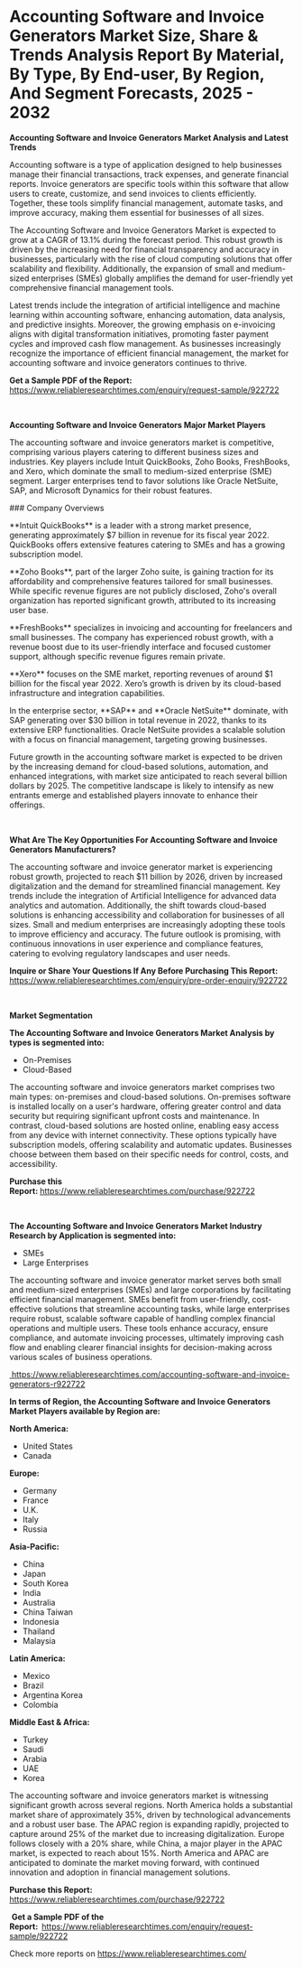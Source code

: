 <p><h1>Accounting Software and Invoice Generators Market Size, Share & Trends Analysis Report By Material, By Type, By End-user, By Region, And Segment Forecasts, 2025 - 2032</h1></p><p><strong>Accounting Software and Invoice Generators Market Analysis and Latest Trends</strong></p>
<p><p>Accounting software is a type of application designed to help businesses manage their financial transactions, track expenses, and generate financial reports. Invoice generators are specific tools within this software that allow users to create, customize, and send invoices to clients efficiently. Together, these tools simplify financial management, automate tasks, and improve accuracy, making them essential for businesses of all sizes.</p><p>The Accounting Software and Invoice Generators Market is expected to grow at a CAGR of 13.1% during the forecast period. This robust growth is driven by the increasing need for financial transparency and accuracy in businesses, particularly with the rise of cloud computing solutions that offer scalability and flexibility. Additionally, the expansion of small and medium-sized enterprises (SMEs) globally amplifies the demand for user-friendly yet comprehensive financial management tools. </p><p>Latest trends include the integration of artificial intelligence and machine learning within accounting software, enhancing automation, data analysis, and predictive insights. Moreover, the growing emphasis on e-invoicing aligns with digital transformation initiatives, promoting faster payment cycles and improved cash flow management. As businesses increasingly recognize the importance of efficient financial management, the market for accounting software and invoice generators continues to thrive.</p></p>
<p><strong>Get a Sample PDF of the Report:&nbsp;</strong> <a href="https://www.reliableresearchtimes.com/enquiry/request-sample/922722?utm_campaign=2958&utm_medium=2&utm_source=Github&utm_content=ia&utm_term=07032025&utm_id=accounting-software-and-invoice-generators">https://www.reliableresearchtimes.com/enquiry/request-sample/922722</a></p>
<p>&nbsp;</p>
<p><strong>Accounting Software and Invoice Generators Major Market Players</strong></p>
<p><p>The accounting software and invoice generators market is competitive, comprising various players catering to different business sizes and industries. Key players include Intuit QuickBooks, Zoho Books, FreshBooks, and Xero, which dominate the small to medium-sized enterprise (SME) segment. Larger enterprises tend to favor solutions like Oracle NetSuite, SAP, and Microsoft Dynamics for their robust features.</p><p>### Company Overviews</p><p>**Intuit QuickBooks** is a leader with a strong market presence, generating approximately $7 billion in revenue for its fiscal year 2022. QuickBooks offers extensive features catering to SMEs and has a growing subscription model. </p><p>**Zoho Books**, part of the larger Zoho suite, is gaining traction for its affordability and comprehensive features tailored for small businesses. While specific revenue figures are not publicly disclosed, Zoho's overall organization has reported significant growth, attributed to its increasing user base.</p><p>**FreshBooks** specializes in invoicing and accounting for freelancers and small businesses. The company has experienced robust growth, with a revenue boost due to its user-friendly interface and focused customer support, although specific revenue figures remain private.</p><p>**Xero** focuses on the SME market, reporting revenues of around $1 billion for the fiscal year 2022. Xero’s growth is driven by its cloud-based infrastructure and integration capabilities.</p><p>In the enterprise sector, **SAP** and **Oracle NetSuite** dominate, with SAP generating over $30 billion in total revenue in 2022, thanks to its extensive ERP functionalities. Oracle NetSuite provides a scalable solution with a focus on financial management, targeting growing businesses.</p><p>Future growth in the accounting software market is expected to be driven by the increasing demand for cloud-based solutions, automation, and enhanced integrations, with market size anticipated to reach several billion dollars by 2025. The competitive landscape is likely to intensify as new entrants emerge and established players innovate to enhance their offerings.</p></p>
<p>&nbsp;</p>
<p><strong>What Are The Key Opportunities For Accounting Software and Invoice Generators Manufacturers?</strong></p>
<p><p>The accounting software and invoice generator market is experiencing robust growth, projected to reach $11 billion by 2026, driven by increased digitalization and the demand for streamlined financial management. Key trends include the integration of Artificial Intelligence for advanced data analytics and automation. Additionally, the shift towards cloud-based solutions is enhancing accessibility and collaboration for businesses of all sizes. Small and medium enterprises are increasingly adopting these tools to improve efficiency and accuracy. The future outlook is promising, with continuous innovations in user experience and compliance features, catering to evolving regulatory landscapes and user needs.</p></p>
<p><strong>Inquire or Share Your Questions If Any Before Purchasing This Report:</strong> <a href="https://www.reliableresearchtimes.com/enquiry/pre-order-enquiry/922722?utm_campaign=2958&utm_medium=2&utm_source=Github&utm_content=ia&utm_term=07032025&utm_id=accounting-software-and-invoice-generators">https://www.reliableresearchtimes.com/enquiry/pre-order-enquiry/922722</a></p>
<p>&nbsp;</p>
<p><strong>Market Segmentation</strong></p>
<p><strong>The Accounting Software and Invoice Generators Market Analysis by types is segmented into:</strong></p>
<p><ul><li>On-Premises</li><li>Cloud-Based</li></ul></p>
<p><p>The accounting software and invoice generators market comprises two main types: on-premises and cloud-based solutions. On-premises software is installed locally on a user's hardware, offering greater control and data security but requiring significant upfront costs and maintenance. In contrast, cloud-based solutions are hosted online, enabling easy access from any device with internet connectivity. These options typically have subscription models, offering scalability and automatic updates. Businesses choose between them based on their specific needs for control, costs, and accessibility.</p></p>
<p><strong>Purchase this Report:&nbsp;</strong><a href="https://www.reliableresearchtimes.com/purchase/922722?utm_campaign=2958&utm_medium=2&utm_source=Github&utm_content=ia&utm_term=07032025&utm_id=accounting-software-and-invoice-generators">https://www.reliableresearchtimes.com/purchase/922722</a></p>
<p>&nbsp;</p>
<p><strong>The Accounting Software and Invoice Generators Market Industry Research by Application is segmented into:</strong></p>
<p><ul><li>SMEs</li><li>Large Enterprises</li></ul></p>
<p><p>The accounting software and invoice generator market serves both small and medium-sized enterprises (SMEs) and large corporations by facilitating efficient financial management. SMEs benefit from user-friendly, cost-effective solutions that streamline accounting tasks, while large enterprises require robust, scalable software capable of handling complex financial operations and multiple users. These tools enhance accuracy, ensure compliance, and automate invoicing processes, ultimately improving cash flow and enabling clearer financial insights for decision-making across various scales of business operations.</p></p>
<p><a href="https://www.reliableresearchtimes.com/accounting-software-and-invoice-generators-r922722?utm_campaign=2958&utm_medium=2&utm_source=Github&utm_content=ia&utm_term=07032025&utm_id=accounting-software-and-invoice-generators">&nbsp;https://www.reliableresearchtimes.com/accounting-software-and-invoice-generators-r922722</a></p>
<p><strong>In terms of Region, the Accounting Software and Invoice Generators Market Players available by Region are:</strong></p>
<p>
    <p> <strong> North America: </strong>
        <ul>
            <li>United States</li>
            <li>Canada</li>
        </ul>
        </p> 
    <p> <strong> Europe: </strong>
        <ul>
            <li>Germany</li>
            <li>France</li>
            <li>U.K.</li>
            <li>Italy</li>
            <li>Russia</li>
        </ul>
        </p> 
    <p> <strong> Asia-Pacific: </strong>
        <ul>
            <li>China</li>
            <li>Japan</li>
            <li>South Korea</li>
            <li>India</li>
            <li>Australia</li>
            <li>China Taiwan</li>
            <li>Indonesia</li>
            <li>Thailand</li>
            <li>Malaysia</li>
        </ul>
        </p> 
    <p> <strong> Latin America: </strong>
        <ul>
            <li>Mexico</li>
            <li>Brazil</li>
            <li>Argentina Korea</li>
            <li>Colombia</li>
        </ul>
        </p> 
    <p> <strong> Middle East & Africa: </strong>
        <ul>
            <li>Turkey</li>
            <li>Saudi</li>
            <li>Arabia</li>
            <li>UAE</li>
            <li>Korea</li>
        </ul>
    </p>
    </p>
<p><p>The accounting software and invoice generators market is witnessing significant growth across several regions. North America holds a substantial market share of approximately 35%, driven by technological advancements and a robust user base. The APAC region is expanding rapidly, projected to capture around 25% of the market due to increasing digitalization. Europe follows closely with a 20% share, while China, a major player in the APAC market, is expected to reach about 15%. North America and APAC are anticipated to dominate the market moving forward, with continued innovation and adoption in financial management solutions.</p></p>
<p><strong>Purchase this Report: </strong><a href="https://www.reliableresearchtimes.com/purchase/922722?utm_campaign=2958&utm_medium=2&utm_source=Github&utm_content=ia&utm_term=07032025&utm_id=accounting-software-and-invoice-generators">https://www.reliableresearchtimes.com/purchase/922722</a></p>
<p>&nbsp;<strong>Get a Sample PDF of the Report:&nbsp;&nbsp;</strong><a href="https://www.reliableresearchtimes.com/enquiry/request-sample/922722?utm_campaign=2958&utm_medium=2&utm_source=Github&utm_content=ia&utm_term=07032025&utm_id=accounting-software-and-invoice-generators">https://www.reliableresearchtimes.com/enquiry/request-sample/922722</a></p>
<p><strong></strong></p>
<p>Check more reports on <a href="https://www.reliableresearchtimes.com/?utm_campaign=2958&utm_medium=2&utm_source=Github&utm_content=ia&utm_term=07032025&utm_id=accounting-software-and-invoice-generators">https://www.reliableresearchtimes.com/</a></p>